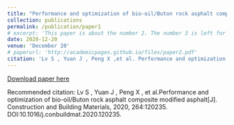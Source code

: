 ```yaml
---
title: "Performance and optimization of bio-oil/Buton rock asphalt composite modified asphalt"
collection: publications
permalink: /publication/paper1
# excerpt: 'This paper is about the number 2. The number 3 is left for future work.'
date: 2020-12-20
venue: 'December 20'
# paperurl: 'http://academicpages.github.io/files/paper2.pdf'
citation: 'Lv S , Yuan J , Peng X ,et al. Performance and optimization of bio-oil/Buton rock asphalt composite modified asphalt[J]. Construction and Building Materials, 2020, 264:120235. DOI:10.1016/j.conbuildmat.2020.120235.'
---
```



[Download paper here](10.1016/j.conbuildmat.2020.120235)

Recommended citation: Lv S , Yuan J , Peng X , et al.Performance and optimization of bio-oil/Buton rock asphalt composite modified asphalt[J]. Construction and Building Materials, 2020, 264:120235. DOI:10.1016/j.conbuildmat.2020.120235.
